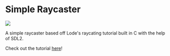 # Simple Raycaster

![](https://raw.githubusercontent.com/atacoi/Simple-Raycaster/main/walk.gif)

A simple raycaster based off Lode's raycating tutorial built in C with the help of SDL2.
</hr>
Check out the tutorial <a href="https://lodev.org/cgtutor/raycasting.html">here</a>!
